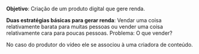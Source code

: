 **Objetivo**: Criação de um produto digital que gere renda.

**Duas estratégias básicas para gerar renda**: Vendar uma coisa relativamente barata para muitas pessoas ou vender uma coisa relativamente cara para poucas pessoas. Problema: O que vender? 

No caso do produtor do vídeo ele se associou à uma criadora de conteúdo.



